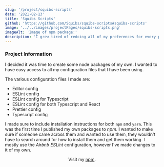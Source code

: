 ```yaml
---
slug: '/project/squibs-scripts'
date: '2021-02-13'
title: 'Squibs Scripts'
github: 'https://github.com/Squibs/squibs-scripts#squibs-scripts'
image: '../../images/projectPages/squibs-scripts.png'
imageAlt: 'Image of npm package:'
description: 'I grew tired of redoing all of my preferences for every project and decided to do something about it. My first set of NPM packages that I published for myself to use on future projects. These packages contain my various config files for Prettier, ESLint, and other packages I use that need configuration.'
---
```


### Project Information

I decided it was time to create some node packages of my own. I wanted to have easy access to all my configuration files that I have been using.

The various configuration files I made are:

- Editor config
- ESLint config
- ESLint config for Typescript
- ESLint config for both Typescript and React
- Prettier config
- Typescript config

I made sure to include installation instructions for both `npm` and `yarn`. This was the first time I published my own packages to _npm_. I wanted to make sure if someone came across them and wanted to use them, they wouldn't have to search around for how to install them and get them working. I mostly use the _Airbnb_ _ESLint_ configuration, however I've made changes to it of my own.

<p style="text-align: center;">Visit my <a href="https://www.npmjs.com/~squibs">npm</a>.<p>

